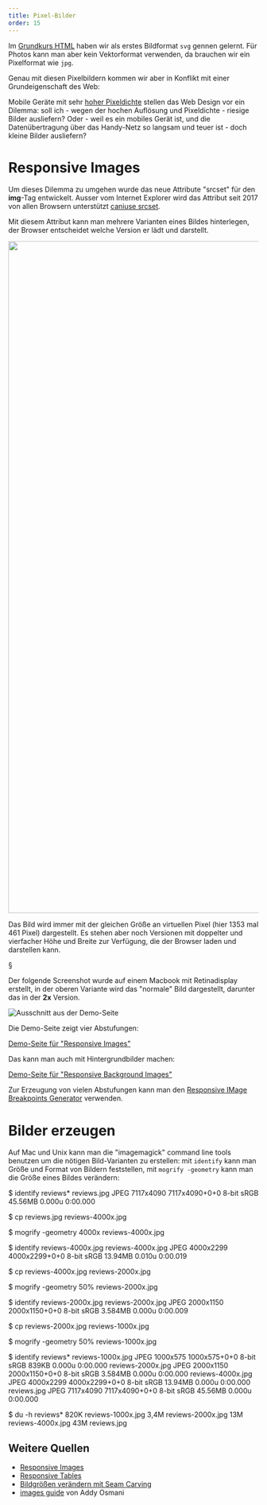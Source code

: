 ```yaml
---
title: Pixel-Bilder
order: 15
---
```


Im [Grundkurs HTML](/das-web-und-html/html-grundkurs/) haben wir als
erstes Bildformat `svg` gennen gelernt. Für Photos kann man aber
kein Vektorformat verwenden, da brauchen wir ein Pixelformat wie `jpg`.

Genau mit diesen Pixelbildern kommen wir aber in Konflikt mit einer
Grundeigenschaft des Web:

Mobile Geräte mit sehr [hoher Pixeldichte](/css-layout/rahmenbedingungen/#slide-4)
stellen das Web Design vor ein
Dilemma: soll ich - wegen der hochen Auflösung und Pixeldichte - riesige Bilder ausliefern?
Oder - weil es ein mobiles Gerät ist, und die Datenübertragung über
das Handy-Netz so langsam und teuer ist - doch kleine Bilder ausliefern?

# Responsive Images

Um dieses Dilemma zu umgehen wurde das neue Attribute "srcset" für den **img**-Tag entwickelt.
Ausser vom Internet Explorer wird das Attribut seit 2017 von
allen Browsern unterstützt [caniuse srcset](http://caniuse.com/#feat=srcset).

Mit diesem Attribut kann man mehrere Varianten eines Bildes hinterlegen,
der Browser entscheidet welche Version er lädt und darstellt.

<htmlcode>
  <img src="salzburg.jpg" style="width: 1353px; height: 461px;"
       srcset="salzburg.jpg, salzburg@2x.jpg 2x, salzburg@4x.jpg 4x">
</htmlcode>

Das Bild wird immer mit der gleichen Größe an virtuellen Pixel (hier 1353 mal 461 Pixel)
dargestellt. Es stehen aber noch Versionen mit doppelter und vierfacher Höhe und Breite
zur Verfügung, die der Browser laden und darstellen kann.

§

Der folgende Screenshot wurde auf einem Macbook mit Retinadisplay erstellt,
in der oberen Variante wird das "normale" Bild dargestellt, darunter das in
der **2x** Version.

![Ausschnitt aus der Demo-Seite](/images/css-layout/vergleich.jpg)

Die Demo-Seite zeigt vier Abstufungen:

[Demo-Seite für "Responsive Images"](/images/responsive-images/index.html)

Das kann man auch mit Hintergrundbilder machen:

[Demo-Seite für "Responsive Background Images"](/images/responsive-images/background.html)

Zur Erzeugung von vielen Abstufungen kann man den [Responsive IMage Breakpoints Generator](http://www.responsivebreakpoints.com/) verwenden.

# Bilder erzeugen

Auf Mac und Unix kann man die "imagemagick" command line tools
benutzen um die nötigen Bild-Varianten zu erstellen: mit `identify`
kann man Größe und Format von Bildern feststellen, mit `mogrify -geometry`
kann man die Größe eines Bildes verändern:

<shell>
$ identify reviews*
reviews.jpg JPEG 7117x4090 7117x4090+0+0 8-bit sRGB 45.56MB 0.000u 0:00.000

\$ cp reviews.jpg reviews-4000x.jpg

\$ mogrify -geometry 4000x reviews-4000x.jpg

\$ identify reviews-4000x.jpg
reviews-4000x.jpg JPEG 4000x2299 4000x2299+0+0 8-bit sRGB 13.94MB 0.010u 0:00.019

\$ cp reviews-4000x.jpg reviews-2000x.jpg

\$ mogrify -geometry 50% reviews-2000x.jpg

\$ identify reviews-2000x.jpg
reviews-2000x.jpg JPEG 2000x1150 2000x1150+0+0 8-bit sRGB 3.584MB 0.000u 0:00.009

\$ cp reviews-2000x.jpg reviews-1000x.jpg

\$ mogrify -geometry 50% reviews-1000x.jpg

\$ identify reviews\*
reviews-1000x.jpg JPEG 1000x575 1000x575+0+0 8-bit sRGB 839KB 0.000u 0:00.000
reviews-2000x.jpg JPEG 2000x1150 2000x1150+0+0 8-bit sRGB 3.584MB 0.000u 0:00.000
reviews-4000x.jpg JPEG 4000x2299 4000x2299+0+0 8-bit sRGB 13.94MB 0.000u 0:00.000
reviews.jpg JPEG 7117x4090 7117x4090+0+0 8-bit sRGB 45.56MB 0.000u 0:00.000

\$ du -h reviews\*
820K reviews-1000x.jpg
3,4M reviews-2000x.jpg
13M reviews-4000x.jpg
43M reviews.jpg  
</shell>

## Weitere Quellen

- [Responsive Images](https://blog.ycombinator.com/how-to-use-responsive-images/)
- [Responsive Tables](http://blog.cloudfour.com/picking-responsive-tables-solution/)
- [Bildgrößen verändern mit Seam Carving](https://www.youtube.com/watch?v=6NcIJXTlugc)
- [images guide](https://images.guide/) von Addy Osmani
